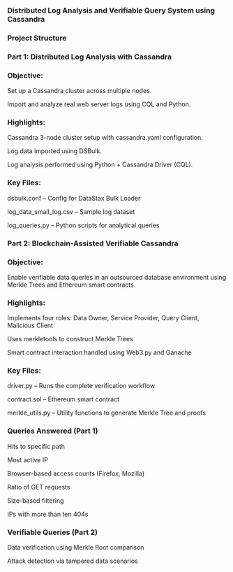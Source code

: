 ### Distributed Log Analysis and Verifiable Query System using Cassandra

### Project Structure

### Part 1: Distributed Log Analysis with Cassandra

### Objective:

Set up a Cassandra cluster across multiple nodes.

Import and analyze real web server logs using CQL and Python.

### Highlights:

Cassandra 3-node cluster setup with cassandra.yaml configuration.

Log data imported using DSBulk.

Log analysis performed using Python + Cassandra Driver (CQL).

### Key Files:

dsbulk.conf – Config for DataStax Bulk Loader

log_data_small_log.csv – Sample log dataset

log_queries.py – Python scripts for analytical queries

### Part 2: Blockchain-Assisted Verifiable Cassandra

### Objective:

Enable verifiable data queries in an outsourced database environment using Merkle Trees and Ethereum smart contracts.

### Highlights:

Implements four roles: Data Owner, Service Provider, Query Client, Malicious Client

Uses merkletools to construct Merkle Trees

Smart contract interaction handled using Web3.py and Ganache

### Key Files:

driver.py – Runs the complete verification workflow

contract.sol – Ethereum smart contract

merkle_utils.py – Utility functions to generate Merkle Tree and proofs

### Queries Answered (Part 1)

Hits to specific path

Most active IP

Browser-based access counts (Firefox, Mozilla)

Ratio of GET requests

Size-based filtering

IPs with more than ten 404s

### Verifiable Queries (Part 2)

Data verification using Merkle Root comparison

Attack detection via tampered data scenarios


